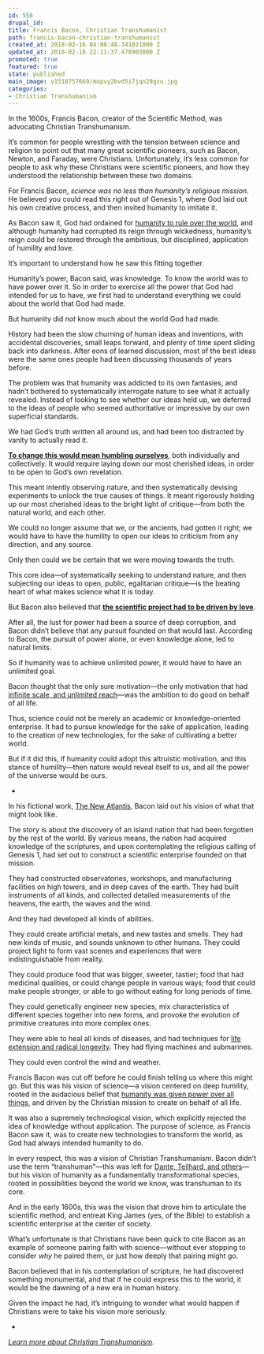 ```yaml
---
id: 556
drupal_id: 
title: Francis Bacon, Christian Transhumanist
path: francis-bacon-christian-transhumanist
created_at: 2018-02-16 04:08:48.341021000 Z
updated_at: 2018-02-16 22:11:37.478903000 Z
promoted: true
featured: true
state: published
main_image: v1518757669/mopvy2bvd5i7jqn29gzu.jpg
categories:
- Christian Transhumanism
---
```

In the 1600s, Francis Bacon, creator of the Scientific Method, was advocating Christian Transhumanism.

It’s common for people wrestling with the tension between science and religion to point out that many great scientific pioneers, such as Bacon, Newton, and Faraday, were Christians. Unfortunately, it’s less common for people to ask why these Christians were scientific pioneers, and how they understood the relationship between these two domains.

For Francis Bacon, *science was no less than humanity’s religious mission*. He believed you could read this right out of Genesis 1, where God laid out his own creative process, and then invited humanity to imitate it. 

As Bacon saw it, God had ordained for [humanity to rule over the world](http://micahredding.com/blog/partnership-with-god), and although humanity had corrupted its reign through wickedness, humanity’s reign could be restored through the ambitious, but disciplined, application of humility and love.

It’s important to understand how he saw this fitting together.

Humanity’s power, Bacon said, was knowledge. To know the world was to have power over it. So in order to exercise all the power that God had intended for us to have, we first had to understand everything we could about the world that God had made. 

But humanity did *not* know much about the world God had made.

History had been the slow churning of human ideas and inventions, with accidental discoveries, small leaps forward, and plenty of time spent sliding back into darkness. After eons of learned discussion, most of the best ideas were the same ones people had been discussing thousands of years before.

The problem was that humanity was addicted to its own fantasies, and hadn’t bothered to systematically interrogate nature to see what it actually revealed. Instead of looking to see whether our ideas held up, we deferred to the ideas of people who seemed authoritative or impressive by our own superficial standards.

We had God’s truth written all around us, and had been too distracted by vanity to actually read it.

**[To change this would mean humbling ourselves](http://micahredding.com/blog/beginners-paradox)**, both individually and collectively. It would require laying down our most cherished ideas, in order to be open to God’s own revelation.

This meant intently observing nature, and then systematically devising experiments to unlock the true causes of things. It meant rigorously holding up our most cherished ideas to the bright light of critique—from both the natural world, and each other. 

We could no longer assume that we, or the ancients, had gotten it right; we would have to have the humility to open our ideas to criticism from any direction, and any source. 

Only then could we be certain that we were moving towards the truth.

This core idea—of systematically seeking to understand nature, and then subjecting our ideas to open, public, egalitarian critique—is the beating heart of what makes science what it is today.

But Bacon also believed that **[the scientific project had to be driven by love](https://smile.amazon.com/Atlantis-Great-Instauration-Crofts-Classics-ebook/dp/B01DQ3GZ9M/ref=as_li_ss_tl?_encoding=UTF8&me=&linkCode=ll1&tag=micahredding-20&linkId=9c4eabdd95943a4e24392248468ea779)**. 

After all, the lust for power had been a source of deep corruption, and Bacon didn’t believe that any pursuit founded on that would last. According to Bacon, the pursuit of power alone, or even knowledge alone, led to natural limits. 

So if humanity was to achieve unlimited power, it would have to have an unlimited goal.

Bacon thought that the only sure motivation—the only motivation that had [infinite scale, and unlimited reach](http://micahredding.com/blog/2015/08/07/infinite-morality-jesus)—was the ambition to do good on behalf of all life. 

Thus, science could not be merely an academic or knowledge-oriented enterprise. It had to pursue knowledge for the sake of application, leading to the creation of new technologies, for the sake of cultivating a better world.

But if it did this, if humanity could adopt this altruistic motivation, and this stance of humility—then nature would reveal itself to us, and all the power of the universe would be ours.

-

In his fictional work, [The New Atlantis](https://smile.amazon.com/Atlantis-Great-Instauration-Crofts-Classics-ebook/dp/B01DQ3GZ9M/ref=as_li_ss_tl?_encoding=UTF8&me=&linkCode=ll1&tag=micahredding-20&linkId=29c67ae085652cb4df01cfec4e1993fc), Bacon laid out his vision of what that might look like. 

The story is about the discovery of an island nation that had been forgotten by the rest of the world. By various means, the nation had acquired knowledge of the scriptures, and upon contemplating the religious calling of Genesis 1, had set out to construct a scientific enterprise founded on that mission.

They had constructed observatories, workshops, and manufacturing facilities on high towers, and in deep caves of the earth. They had built instruments of all kinds, and collected detailed measurements of the heavens, the earth, the waves and the wind. 

And they had developed all kinds of abilities.

They could create artificial metals, and new tastes and smells. They had new kinds of music, and sounds unknown to other humans. They could project light to form vast scenes and experiences that were indistinguishable from reality.

They could produce food that was bigger, sweeter, tastier; food that had medicinal qualities, or could change people in various ways; food that could make people stronger, or able to go without eating for long periods of time.

They could genetically engineer new species, mix characteristics of different species together into new forms, and provoke the evolution of primitive creatures into more complex ones. 

They were able to heal all kinds of diseases, and had techniques for [life extension and radical longevity](http://micahredding.com/blog/2016/02/17/why-christians-should-support-radical-life-extension). They had flying machines and submarines. 

They could even control the wind and weather.

Francis Bacon was cut off before he could finish telling us where this might go. But this was his vision of science—a vision centered on deep humility, rooted in the audacious belief that [humanity was given power over all things](http://micahredding.com/blog/the-resurrection-is-technological), and driven by the Christian mission to create on behalf of all life. 

It was also a supremely technological vision, which explicitly rejected the idea of knowledge without application. The purpose of science, as Francis Bacon saw it, was to create new technologies to transform the world, as God had always intended humanity to do.

In every respect, this was a vision of Christian Transhumanism. Bacon didn’t use the term “transhuman”—this was left for [Dante, Teilhard, and others](http://micahredding.com/blog/2015/11/02/the-word-transhumanist)—but his vision of humanity as a fundamentally transformational species, rooted in possibilities beyond the world we know, was transhuman to its core.

And in the early 1600s, this was the vision that drove him to articulate the scientific method, and entreat King James (yes, of the Bible) to establish a scientific enterprise at the center of society.

What’s unfortunate is that Christians have been quick to cite Bacon as an example of someone pairing faith with science—without ever stopping to consider *why* he paired them, or just how deeply that pairing might go. 

Bacon believed that in his contemplation of scripture, he had discovered something monumental, and that if he could express this to the world, it would be the dawning of a new era in human history. 

Given the impact he had, it’s intriguing to wonder what would happen if Christians were to take his vision more seriously.

-
  
*[Learn more about Christian Transhumanism](https://www.christiantranshumanism.org/).*
